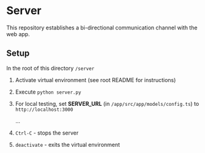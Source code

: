 # Server

This repository establishes a bi-directional communication channel with the web app.

## Setup

In the root of this directory `/server`

1. Activate virtual environment (see root README for instructions)
2. Execute `python server.py`
3. For local testing, set **SERVER_URL** (in `/app/src/app/models/config.ts`) to `http://localhost:3000`

   ...

4. `Ctrl-C` - stops the server
5. `deactivate` - exits the virtual environment

